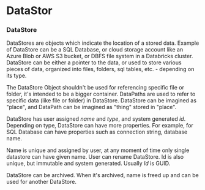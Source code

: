 # DataStor

### DataStore

DataStores are objects which indicate the location of a stored data. Example of DataStore can be a SQL Database, or cloud storage account like an Azure Blob or AWS S3 bucket, or DBFS file system in a Databricks cluster. DataStore can be either a pointer to the data, or used to store various pieces of data, organized into files, folders, sql tables, etc. - depending on its type.

The DataStore Object shouldn't be used for referencing specific file or folder, it's intended to be a bigger container. DataPaths are used to refer to specific data (like file or folder)  in DataStore. DataStore can be imagined as "place", and DataPath can be imagined as "thing" stored in "place".

DataStore has user assigned *name* and *type*, and system generated *id*. Depending on type, DataStore can have more properties. For example, for SQL Database can have properties such as connection string, database name.

Name is unique and assigned by user, at any moment of time only single datastore can have given name. User can rename DataStore. Id is also unique, but immutable and system generated. Usually *Id* is GUID.

DataStore can be archived. When it's archived, name is freed up and can be used for another DataStore.
